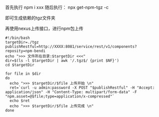 
首先执行
npm i xxx
随后执行：
npx get-npm-tgz -c

即可生成依赖的tgz文件夹

再使用nexus上传接口，进行npm包上传

```shell
#!/bin/bash
targetDir=./tgz
publishRestful=http://XXXX:8081/service/rest/v1/components?reposity=npm-bendi
echo ">>> 文件所在目录:$targetDir <<<"
dir=$(ls -l $targetDir | awk '/.tgz$/ {print $NF}')
cd $targetDir

for file in $dir
do
  echo ">>> $targetDir/$file 上传开始 \n"
  ret=`curl -u admin:password -X POST "$publishRestful" -H "Accept: application/json" -H "Content-Type: multipart/form-data" -F "npm.asset=@$file;type=application/x-compressed"`
  echo $ret
  echo ">>> $targetDir/$file 上传完成 \n"
done 
```